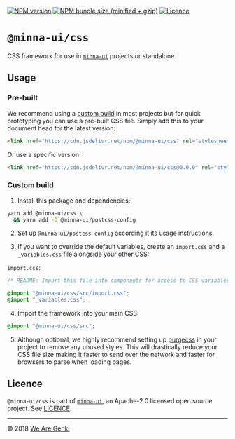 <!-- markdownlint-disable first-line-h1 ol-prefix -->

[![NPM version](https://img.shields.io/npm/v/@minna-ui/css.svg)](https://www.npmjs.com/package/@minna-ui/css)
[![NPM bundle size (minified + gzip)](https://img.shields.io/bundlephobia/minzip/@minna-ui/css.svg)](https://bundlephobia.com/result?p=@minna-ui/css)
[![Licence](https://img.shields.io/npm/l/@minna-ui/css.svg)](https://github.com/WeAreGenki/minna-ui/blob/master/LICENCE)

# `@minna-ui/css`

CSS framework for use in [`minna-ui`](https://github.com/WeAreGenki/minna-ui) projects or standalone.

## Usage

### Pre-built

We recommend using a [custom build](#custom-build) in most projects but for quick prototyping you can use a pre-built CSS file. Simply add this to your document head for the latest version:

```html
<link href="https://cdn.jsdelivr.net/npm/@minna-ui/css" rel="stylesheet"/>
```

Or use a specific version:

```html
<link href="https://cdn.jsdelivr.net/npm/@minna-ui/css@0.0.0" rel="stylesheet"/>
```

### Custom build

1. Install this package and dependencies:

```sh
yarn add @minna-ui/css \
  && yarn add -D @minna-ui/postcss-config
```

2. Set up `@minna-ui/postcss-config` according it [its usage instructions](https://github.com/WeAreGenki/minna-ui/tree/master/utils/postcss-config).

3. If you want to override the default variables, create an `import.css` and a `_variables.css` file alongside your other CSS:

`import.css`:

```css
/* README: Import this file into components for access to CSS variables */

@import "@minna-ui/css/src/import.css";
@import "_variables.css";
```

4. Import the framework into your main CSS:

```css
@import "@minna-ui/css/src";
```

5. Although optional, we highly recommend setting up [purgecss](https://github.com/FullHuman/purgecss) in your project to remove any unused styles. This will drastically reduce your CSS file size making it faster to send over the network and faster for browsers to parse when loading pages.

## Licence

`@minna-ui/css` is part of [`minna-ui`](https://github.com/WeAreGenki/minna-ui), an Apache-2.0 licensed open source project. See [LICENCE](https://github.com/WeAreGenki/minna-ui/blob/master/LICENCE).

-----

© 2018 [We Are Genki](https://wearegenki.com)
